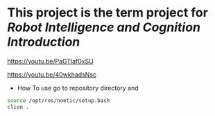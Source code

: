 # This project is the term project for *Robot Intelligence and Cognition Introduction*
https://youtu.be/PaGTlaf0xSU

https://youtu.be/40wkhadsNsc

- How To use
go to repository directory and
```bash
source /opt/ros/noetic/setup.bash
clion .
```
